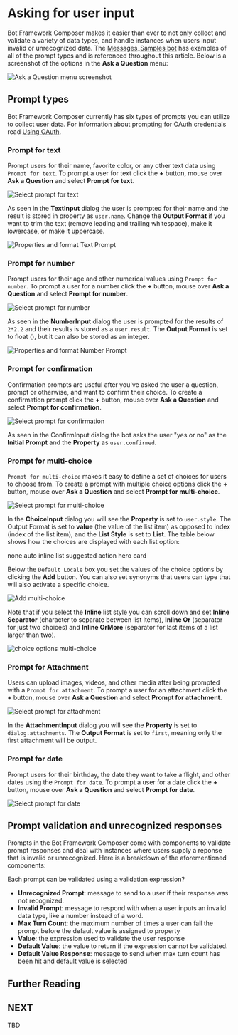 # Asking for user input
Bot Framework Composer makes it easier than ever to not only collect and validate a variety of data types, and handle instances when users input invalid or unrecognized data. The [Messages_Samples bot](https://github.com/microsoft/BotFramework-Composer/tree/master/SampleBots/Message_Samples/ComposerDialogs) has examples of all of the prompt types and is referenced throughout this article. Below is a screenshot of the options in the **Ask a Question** menu:

![Ask a Question menu screenshot]()

## Prompt types
Bot Framework Composer currently has six types of prompts you can utilize to collect user data. For information about prompting for OAuth credentials read [Using OAuth](). 

### Prompt for text
Prompt users for their name, favorite color, or any other text data using `Prompt for text`. To prompt a user for text click the **+** button, mouse over **Ask a Question** and select **Prompt for text**. 

![Select prompt for text]()

As seen in the **TextInput** dialog the user is prompted for their name and the result is stored in property as `user.name`. Change the **Output Format** if you want to trim the text (remove leading and trailing whitespace), make it lowercase, or make it uppercase.

![Properties and format Text Prompt]()

### Prompt for number
Prompt users for their age and other numerical values using `Prompt for number`. To prompt a user for a number click the **+** button, mouse over **Ask a Question** and select **Prompt for number**. 

![Select prompt for number]()

As seen in the **NumberInput** dialog the user is prompted for the results of `2*2.2` and their results is stored as a `user.result`. The **Output Format** is set to float (), but it can also be stored as an integer. 

![Properties and format Number Prompt]()

### Prompt for confirmation
Confirmation prompts are useful after you've asked the user a question, prompt or otherwise, and want to confirm their choice. To create a confirmation prompt click the **+** button, mouse over **Ask a Question** and select **Prompt for confirmation**. 

![Select prompt for confirmation]()

As seen in the ConfirmInput dialog the bot asks the user "yes or no" as the **Initial Prompt** and the **Property** as `user.confirmed`.

### Prompt for multi-choice
`Prompt for multi-choice` makes it easy to define a set of choices for users to choose from. To create a prompt with multiple choice options click the **+** button, mouse over **Ask a Question** and select **Prompt for multi-choice**. 

![Select prompt for multi-choice]()

In the **ChoiceInput** dialog you will see the **Property** is set to `user.style`. The Output Format is set to **value** (the value of the list item) as opposed to index (index of the list item), and the **List Style** is set to **List**. The table below shows how the choices are displayed with each list option:

<list option table>
none
auto
inline
list
suggested action
hero card

Below the `Default Locale` box you set the values of the choice options by clicking the **Add** button. You can also set synonyms that users can type that will also activate a specific choice. 

![Add multi-choice]()

Note that if you select the **Inline** list style you can scroll down and set **Inline Separator** (character to separate between list items), **Inline Or** (separator for just two choices) and **Inline OrMore** (separator for last items of a list larger than two).

![choice options multi-choice]()

### Prompt for Attachment
Users can upload images, videos, and other media after being prompted with a `Prompt for attachment`. To prompt a user for an attachment click the **+** button, mouse over **Ask a Question** and select **Prompt for attachment**.

![Select prompt for attachment]()

In the **AttachmentInput** dialog you will see the **Property** is set to `dialog.attachments`. The **Output Format** is set to `first`, meaning only the first attachment will be output. 

### Prompt for date
Prompt users for their birthday, the date they want to take a flight, and other dates using the `Prompt for date`. To prompt a user for a date click the **+** button, mouse over **Ask a Question** and select **Prompt for date**.

![Select prompt for date]()

## Prompt validation and unrecognized responses 
Prompts in the Bot Framework Composer come with components to validate prompt responses and deal with instances where users supply a reponse that is invalid or unrecognized. Here is a breakdown of the aforementioned components:

Each prompt can be validated using a validation expression?

- **Unrecognized Prompt**:  message to send to a user if their response was not recognized.
- **Invalid Prompt**:  message to respond with when a user inputs an invalid data type, like a number instead of a word.
- **Max Turn Count**: the maximum number of times a user can fail the prompt before the default value is assigned to property
- **Value**: the expression used to validate the user response
- **Default Value**: the value to return if the expression cannot be validated.
- **Default Value Response**: message to send when max turn count has been hit and default value is selected




## Further Reading

## NEXT
TBD
